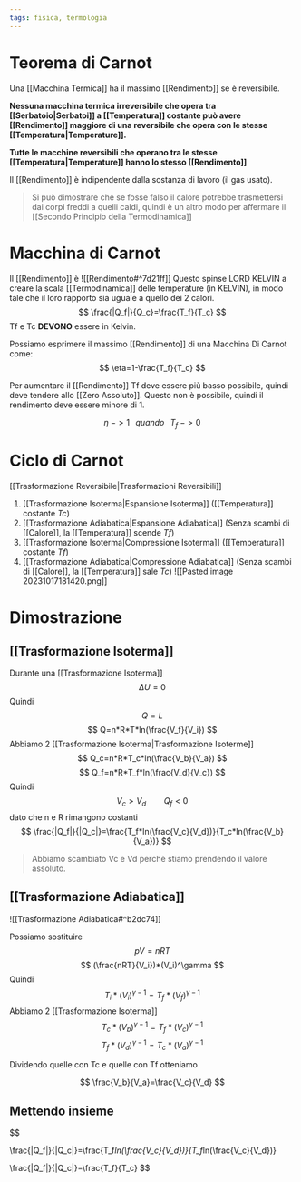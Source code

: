 ```yaml
---
tags: fisica, termologia
---
```

# Teorema di Carnot
Una [[Macchina Termica]] ha il massimo [[Rendimento]] se è reversibile.

__Nessuna macchina termica irreversibile che opera tra [[Serbatoio|Serbatoi]] a [[Temperatura]] costante può avere [[Rendimento]] maggiore di una reversibile che opera con le stesse [[Temperatura|Temperature]].__

__Tutte le macchine reversibili che operano tra le stesse [[Temperatura|Temperature]] hanno lo stesso [[Rendimento]]__

Il [[Rendimento]] è indipendente dalla sostanza di lavoro (il gas usato).

>Si può dimostrare che se fosse falso il calore potrebbe trasmettersi dai corpi freddi a quelli caldi, quindi è un altro modo per affermare il [[Secondo Principio della Termodinamica]] 

# Macchina di Carnot
Il [[Rendimento]] è
![[Rendimento#^7d21ff]]
Questo spinse LORD KELVIN a creare la scala [[Termodinamica]] delle temperature (in KELVIN), in modo tale che il loro rapporto sia uguale a quello dei 2 calori.
$$
\frac{|Q_f|}{Q_c}=\frac{T_f}{T_c}
$$
Tf e Tc __DEVONO__ essere in Kelvin.

Possiamo esprimere il massimo [[Rendimento]] di una Macchina Di Carnot come:
$$
\eta=1-\frac{T_f}{T_c}
$$

Per aumentare il [[Rendimento]] Tf deve essere più basso possibile, quindi deve tendere allo [[Zero Assoluto]]. Questo non è possibile, quindi il rendimento deve essere minore di 1.

$$
\eta \;-> 1 \;\;\;quando\;\;\;T_f\;->0
$$

# Ciclo di Carnot
[[Trasformazione Reversibile|Trasformazioni Reversibili]]
1. [[Trasformazione Isoterma|Espansione Isoterma]] ([[Temperatura]] costante *Tc*) 
2. [[Trasformazione Adiabatica|Espansione Adiabatica]] (Senza scambi di [[Calore]], la [[Temperatura]] scende *Tf*) 
3. [[Trasformazione Isoterma|Compressione Isoterma]] ([[Temperatura]] costante  *Tf*)  
4. [[Trasformazione Adiabatica|Compressione Adiabatica]] (Senza scambi di [[Calore]], la [[Temperatura]] sale *Tc*) 
![[Pasted image 20231017181420.png]]

# Dimostrazione
## [[Trasformazione Isoterma]] 
Durante una [[Trasformazione Isoterma]] 
$$
\Delta U=0
$$
Quindi 
$$
Q=L
$$
$$
Q=n*R*T*ln(\frac{V_f}{V_i})
$$
Abbiamo 2 [[Trasformazione Isoterma|Trasformazione Isoterme]] 
$$
Q_c=n*R*T_c*ln(\frac{V_b}{V_a})
$$
$$
Q_f=n*R*T_f*ln(\frac{V_d}{V_c})
$$
Quindi
$$
V_c>V_d\;\;\;\;\;\;\;\;\;Q_f<0
$$
dato che n e R rimangono costanti
$$
\frac{|Q_f|}{|Q_c|}=\frac{T_f*ln(\frac{V_c}{V_d})}{T_c*ln(\frac{V_b}{V_a})}
$$
>Abbiamo scambiato Vc e Vd perchè stiamo prendendo il valore assoluto.
## [[Trasformazione Adiabatica]] 
![[Trasformazione Adiabatica#^b2dc74]]

Possiamo sostituire 
$$
pV=nRT
$$
$$
(\frac{nRT}{V_i})*(V_i)^\gamma
$$
Quindi
$$
T_i*(V_i)^{\gamma-1}=T_f*(V_f)^{\gamma-1}
$$
Abbiamo 2 [[Trasformazione Isoterma]] 
$$
T_c*(V_b)^{\gamma-1}=T_f*(V_c)^{\gamma-1}
$$
$$
T_f*(V_d)^{\gamma-1}=T_c*(V_a)^{\gamma-1}
$$

Dividendo quelle con Tc e quelle con Tf otteniamo

$$
\frac{V_b}{V_a}=\frac{V_c}{V_d}
$$

## Mettendo insieme
$$

\frac{|Q_f|}{|Q_c|}=\frac{T_f*ln(\frac{V_c}{V_d})}{T_f*ln(\frac{V_c}{V_d})}

$$
$$
\frac{|Q_f|}{|Q_c|}=\frac{T_f}{T_c}
$$
